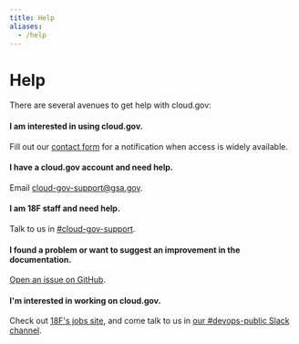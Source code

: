 ```yaml
---
title: Help
aliases:
  - /help
---
```


# Help
There are several avenues to get help with cloud.gov:

#### I am interested in using cloud.gov.

Fill out our [contact form](https://cloud.gov/#contact) for a notification when access is widely available.

#### I have a cloud.gov account and need help.

Email [cloud-gov-support@gsa.gov](mailto:cloud-gov-support@gsa.gov).

#### I am 18F staff and need help.

Talk to us in [#cloud-gov-support](https://18f.slack.com/messages/cloud-gov-support).

#### I found a problem or want to suggest an improvement in the documentation.

[Open an issue on GitHub](https://github.com/18F/cg-site/issues/new).

#### I'm interested in working on cloud.gov.

Check out [18F's jobs site](https://pages.18f.gov/joining-18f/), and come talk to us in [our #devops-public Slack channel](https://chat.18f.gov/?channel=devops-public).
